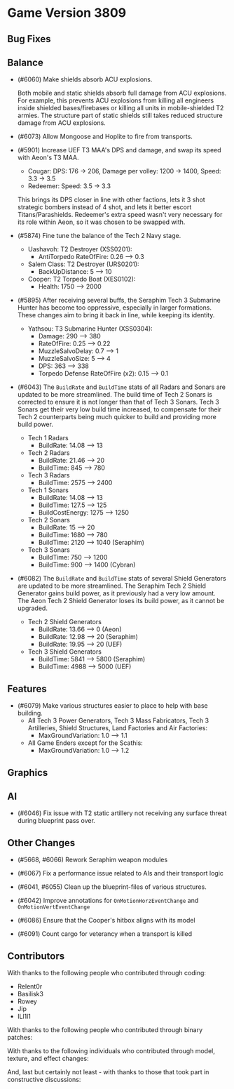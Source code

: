 # Game Version 3809

## Bug Fixes

<!-- Remove header when empty -->

## Balance

- (#6060) Make shields absorb ACU explosions.

  Both mobile and static shields absorb full damage from ACU explosions. For example, this prevents ACU explosions from killing all engineers inside shielded bases/firebases or killing all units in mobile-shielded T2 armies.
  The structure part of static shields still takes reduced structure damage from ACU explosions.

- (#6073) Allow Mongoose and Hoplite to fire from transports.

- (#5901) Increase UEF T3 MAA's DPS and damage, and swap its speed with Aeon's T3 MAA.

  - Cougar: DPS: 176 -> 206, Damage per volley: 1200 -> 1400, Speed: 3.3 -> 3.5
  - Redeemer: Speed: 3.5 -> 3.3

  This brings its DPS closer in line with other factions, lets it 3 shot strategic bombers instead of 4 shot, and lets it better escort Titans/Parashields.
  Redeemer's extra speed wasn't very necessary for its role within Aeon, so it was chosen to be swapped with.

- (#5874) Fine tune the balance of the Tech 2 Navy stage.
    - Uashavoh: T2 Destroyer (XSS0201):
        - AntiTorpedo RateOfFire: 0.26 --> 0.3
    - Salem Class: T2 Destroyer (URS0201):
        - BackUpDistance: 5 --> 10
    - Cooper: T2 Torpedo Boat (XES0102):
        - Health: 1750 --> 2000

- (#5895) After receiving several buffs, the Seraphim Tech 3 Submarine Hunter has become too oppressive, especially in larger formations. These changes aim to bring it back in line, while keeping its identity.
    - Yathsou: T3 Submarine Hunter (XSS0304):
        - Damage: 290 --> 380
        - RateOfFire: 0.25 --> 0.22
        - MuzzleSalvoDelay: 0.7 --> 1
        - MuzzleSalvoSize: 5 --> 4
        - DPS: 363 --> 338
        - Torpedo Defense RateOfFire (x2): 0.15 --> 0.1

- (#6043) The `BuildRate` and `BuildTime` stats of all Radars and Sonars are updated to be more streamlined. The build time of Tech 2 Sonars is corrected to ensure it is not longer than that of Tech 3 Sonars. Tech 3 Sonars get their very low build time increased, to compensate for their Tech 2 counterparts being much quicker to build and providing more build power.
    - Tech 1 Radars
        - BuildRate: 14.08 --> 13
    - Tech 2 Radars
        - BuildRate: 21.46 --> 20
        - BuildTime: 845 --> 780
    - Tech 3 Radars
        - BuildTime: 2575 --> 2400
    - Tech 1 Sonars
        - BuildRate: 14.08 --> 13
        - BuildTime: 127.5 --> 125
        - BuildCostEnergy: 1275 --> 1250
    - Tech 2 Sonars
        - BuildRate: 15 --> 20
        - BuildTime: 1680 --> 780
        - BuildTime: 2120 --> 1040 (Seraphim)
    - Tech 3 Sonars
        - BuildTime: 750 --> 1200
        - BuildTime: 900 --> 1400 (Cybran)

- (#6082) The `BuildRate` and `BuildTime` stats of several Shield Generators are updated to be more streamlined. The Seraphim Tech 2 Shield Generator gains build power, as it previously had a very low amount. The Aeon Tech 2 Shield Generator loses its build power, as it cannot be upgraded.
    - Tech 2 Shield Generators
        - BuildRate: 13.66 --> 0 (Aeon)
        - BuildRate: 12.98 --> 20 (Seraphim)
        - BuildRate: 19.95 --> 20 (UEF)
    - Tech 3 Shield Generators
        - BuildTime: 5841 --> 5800 (Seraphim)
        - BuildTime: 4988 --> 5000 (UEF)

## Features

- (#6079) Make various structures easier to place to help with base building.
    - All Tech 3 Power Generators, Tech 3 Mass Fabricators, Tech 3 Artilleries, Shield Structures, Land Factories and Air Factories:
        - MaxGroundVariation: 1.0 --> 1.1
    - All Game Enders except for the Scathis:
        - MaxGroundVariation: 1.0 --> 1.2

## Graphics

<!-- Remove header when empty -->

## AI

- (#6046) Fix issue with T2 static artillery not receiving any surface threat during blueprint pass over.

## Other Changes

- (#5668, #6066) Rework Seraphim weapon modules
  
- (#6067) Fix a performance issue related to AIs and their transport logic

- (#6041, #6055) Clean up the blueprint-files of various structures.

- (#6042) Improve annotations for `OnMotionHorzEventChange` and `OnMotionVertEventChange`

- (#6086) Ensure that the Cooper's hitbox aligns with its model

- (#6091) Count cargo for veterancy when a transport is killed

## Contributors

With thanks to the following people who contributed through coding:

- Relent0r
- Basilisk3
- Rowey
- Jip
- lLl1l1

With thanks to the following people who contributed through binary patches:

<!-- Remove when empty -->

With thanks to the following individuals who contributed through model, texture, and effect changes:

<!-- Remove when empty -->

And, last but certainly not least - with thanks to those that took part in constructive discussions:

<!-- Remove when empty -->
